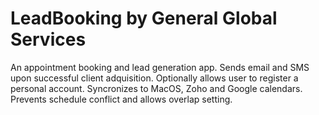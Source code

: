 # LeadBooking by General Global Services

An appointment booking and lead generation app. Sends email and SMS upon successful client adquisition. Optionally allows user to register a personal account. Syncronizes to MacOS, Zoho and Google calendars. Prevents schedule conflict and allows overlap setting.
